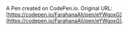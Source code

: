 # 

A Pen created on CodePen.io. Original URL: [https://codepen.io/FarahanaAli/pen/eYWgoxG](https://codepen.io/FarahanaAli/pen/eYWgoxG).



